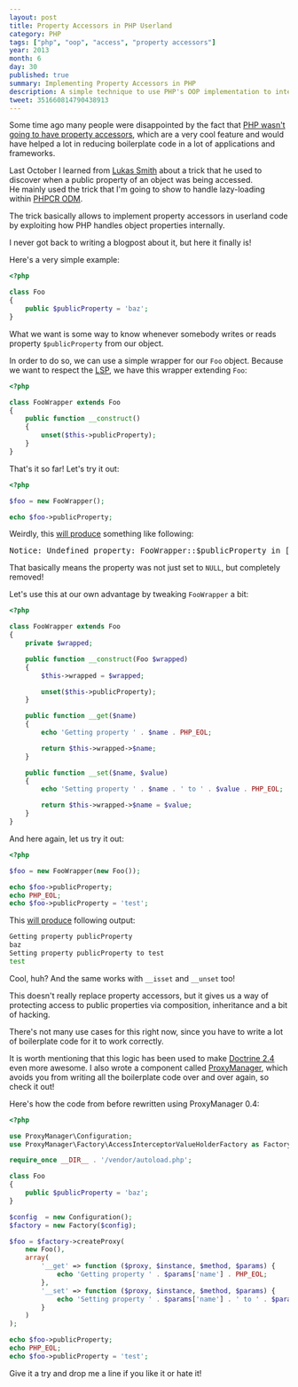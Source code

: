 ```yaml
---
layout: post
title: Property Accessors in PHP Userland
category: PHP
tags: ["php", "oop", "access", "property accessors"]
year: 2013
month: 6
day: 30
published: true
summary: Implementing Property Accessors in PHP
description: A simple technique to use PHP's OOP implementation to intercept access to object public properties
tweet: 351660814790438913
---
```


<p>
    Some time ago many people were disappointed by the fact that
    <a href="https://wiki.php.net/rfc/propertygetsetsyntax-v1.2" target="_blank">PHP wasn't going to have
    property accessors</a>, which are a very cool feature and would have helped a lot in reducing
    boilerplate code in a lot of applications and frameworks.
</p>

<p>
    Last October I learned from
    <a href="https://twitter.com/lsmith" target="_blank">Lukas Smith</a>
    about a trick that he used to discover when a public property of an object was being accessed.
    <br/>
    He mainly used the trick that I'm going to show to handle lazy-loading within
    <a href="https://github.com/doctrine/phpcr-odm" target="_blank">PHPCR ODM</a>.
</p>

<p>
    The trick basically allows to implement property accessors in userland code by exploiting how PHP
    handles object properties internally.
</p>

<p>
    I never got back to writing a blogpost about it, but here it finally is!
</p>

<p>
    Here's a very simple example:
</p>

~~~php
<?php

class Foo
{
    public $publicProperty = 'baz';
}
~~~

<p>
    What we want is some way to know whenever somebody writes or reads property <code>$publicProperty</code>
    from our object.
</p>

<p>
    In order to do so, we can use a simple wrapper for our <code>Foo</code> object. Because we want to
    respect the <a title="Liskov Substitution Principle" href="http://en.wikipedia.org/wiki/Liskov_substitution_principle" target="_blank">LSP</a>,
    we have this wrapper extending <code>Foo</code>:
</p>

~~~php
<?php

class FooWrapper extends Foo
{
    public function __construct()
    {
        unset($this->publicProperty);
    }
}
~~~

<p>
    That's it so far! Let's try it out:
</p>

~~~php
<?php

$foo = new FooWrapper();

echo $foo->publicProperty;
~~~

<p>
    Weirdly, this <a href="http://3v4l.org/gRtoj" target="_blank">will produce</a>
    something like following:
</p>

<pre class="prettyprint linenums">Notice: Undefined property: FooWrapper::$publicProperty in [...]</pre>

<p>
    That basically means the property was not just set to <code>NULL</code>, but completely removed!
</p>

<p>
    Let's use this at our own advantage by tweaking <code>FooWrapper</code> a bit:
</p>

~~~php
<?php

class FooWrapper extends Foo
{
    private $wrapped;

    public function __construct(Foo $wrapped)
    {
        $this->wrapped = $wrapped;

        unset($this->publicProperty);
    }

    public function __get($name)
    {
        echo 'Getting property ' . $name . PHP_EOL;

        return $this->wrapped->$name;
    }

    public function __set($name, $value)
    {
        echo 'Setting property ' . $name . ' to ' . $value . PHP_EOL;

        return $this->wrapped->$name = $value;
    }
}
~~~
<p>
    And here again, let us try it out:
</p>

~~~php
<?php

$foo = new FooWrapper(new Foo());

echo $foo->publicProperty;
echo PHP_EOL;
echo $foo->publicProperty = 'test';
~~~

<p>
    This <a href="http://3v4l.org/mmMZU" target="_blank">will produce</a> following output:
</p>

~~~sh
Getting property publicProperty
baz
Setting property publicProperty to test
test
~~~

<p>
    Cool, huh? And the same works with <code>__isset</code> and <code>__unset</code> too!
</p>

<p>
    This doesn't really replace property accessors, but it gives us a way of protecting access to public
    properties via composition, inheritance and a bit of hacking.
</p>

<p>
    There's not many use cases for this right now, since you have to write a lot of boilerplate code for
    it to work correctly.
</p>
<p>
    It is worth mentioning that this logic has been used to make
    <a href="http://doctrine-project.org/" target="_blank">Doctrine 2.4</a> even more awesome.
    I also wrote a component called
    <a href="https://github.com/Ocramius/ProxyManager" target="_blank">ProxyManager</a>,
    which avoids you from writing all the boilerplate code over and over again, so check it out!
</p>

<p>
    Here's how the code from before rewritten using ProxyManager 0.4:
</p>

~~~php
<?php

use ProxyManager\Configuration;
use ProxyManager\Factory\AccessInterceptorValueHolderFactory as Factory;

require_once __DIR__ . '/vendor/autoload.php';

class Foo
{
    public $publicProperty = 'baz';
}

$config  = new Configuration();
$factory = new Factory($config);

$foo = $factory->createProxy(
    new Foo(),
    array(
        '__get' => function ($proxy, $instance, $method, $params) {
            echo 'Getting property ' . $params['name'] . PHP_EOL;
        },
        '__set' => function ($proxy, $instance, $method, $params) {
            echo 'Setting property ' . $params['name'] . ' to ' . $params['value'] . PHP_EOL;
        }
    )
);

echo $foo->publicProperty;
echo PHP_EOL;
echo $foo->publicProperty = 'test';
~~~

<p>
    Give it a try and drop me a line if you like it or hate it!
</p>
